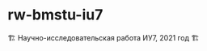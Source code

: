 # rw-bmstu-iu7
:building_construction: Научно-исследовательская работа ИУ7, 2021 год :building_construction: 
